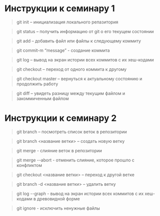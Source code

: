 # Инструкции к семинару 1

>git init – инициализация локального репазитория

>git status – получить информацию от git о его текущем состоянии

>git add – добавить файл или файлы к следующему коммиту

>git commit-m “message” - создание коммита

>git log – вывод на экран истории всех коммитов с их хеш-кодами

>git checkout – переход от одного коммита к другому

>git checkout master – вернуться к актуальному состоянию и продолжить работу

>git diff – увидеть разницу между текущим файлом и закоммиченным файлом

# Инструкции к семинару 2

>git branch – посмотреть список веток в репозитории

>git branch <название ветки> – создать новую ветку

>git merge - слияние веток в репозитории

>git merge --abort - отменить слияние, которое прошло с конфликтом

>git checkout <название ветки> – переход к другой ветке 

>git branch -d <название ветки> – удалить ветку

>git log --graph - вывод на экран истории всех коммитов с их хеш-кодами в древовидной форме 

>git ignore - исключить ненужные файлы